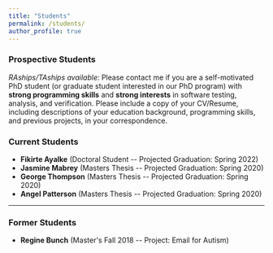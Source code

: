 ```yaml
---
title: "Students"
permalink: /students/
author_profile: true
---
```


### Prospective Students

*RAships/TAships available:* Please contact me if you are a self-motivated PhD student (or graduate student interested in our PhD program) with **strong programming skills** and **strong interests** in software testing, analysis, and verification. Please include a copy of your CV/Resume, including descriptions of your education background, programming skills, and previous projects, in your correspondence. 


### Current Students

* **Fikirte Ayalke** (Doctoral Student -- Projected Graduation: Spring 2022)
* **Jasmine Mabrey** (Masters Thesis -- Projected Graduation: Spring 2020)
* **George Thompson** (Masters Thesis -- Projected Graduation: Spring 2020)
* **Angel Patterson** (Masters Thesis -- Projected Graduation: Spring 2020)

---

### Former Students

* **Regine Bunch** (Master's Fall 2018 -- Project: Email for Autism)
